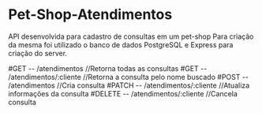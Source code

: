 # Pet-Shop-Atendimentos

API desenvolvida para cadastro de consultas em um pet-shop
Para criação da mesma foi utilizado o banco de dados PostgreSQL e Express para criação do server.

#GET -- /atendimentos //Retorna todas as consultas
#GET -- /atendimentos/:cliente //Retorna a consulta pelo nome buscado
#POST -- /atendimentos  //Cria consulta
#PATCH -- /atendimentos/:cliente //Atualiza informações da consulta
#DELETE -- /atendimentos/:cliente  //Cancela consulta
